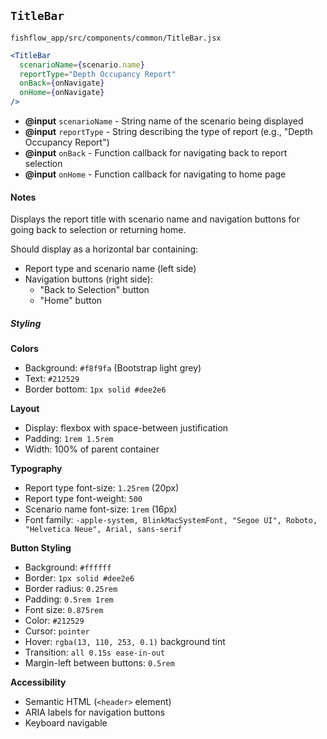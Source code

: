 ## `TitleBar`
`fishflow_app/src/components/common/TitleBar.jsx`

```jsx
<TitleBar
  scenarioName={scenario.name}
  reportType="Depth Occupancy Report"
  onBack={onNavigate}
  onHome={onNavigate}
/>
```

- **@input** `scenarioName` - String name of the scenario being displayed
- **@input** `reportType` - String describing the type of report (e.g., "Depth Occupancy Report")
- **@input** `onBack` - Function callback for navigating back to report selection
- **@input** `onHome` - Function callback for navigating to home page

#### Notes

Displays the report title with scenario name and navigation buttons for going back to selection or returning home.

Should display as a horizontal bar containing:
- Report type and scenario name (left side)
- Navigation buttons (right side):
  - "Back to Selection" button
  - "Home" button
##### Styling

**Colors**
- Background: `#f8f9fa` (Bootstrap light grey)
- Text: `#212529`
- Border bottom: `1px solid #dee2e6`

**Layout**
- Display: flexbox with space-between justification
- Padding: `1rem 1.5rem`
- Width: 100% of parent container

**Typography**
- Report type font-size: `1.25rem` (20px)
- Report type font-weight: `500`
- Scenario name font-size: `1rem` (16px)
- Font family: `-apple-system, BlinkMacSystemFont, "Segoe UI", Roboto, "Helvetica Neue", Arial, sans-serif`

**Button Styling**
- Background: `#ffffff`
- Border: `1px solid #dee2e6`
- Border radius: `0.25rem`
- Padding: `0.5rem 1rem`
- Font size: `0.875rem`
- Color: `#212529`
- Cursor: `pointer`
- Hover: `rgba(13, 110, 253, 0.1)` background tint
- Transition: `all 0.15s ease-in-out`
- Margin-left between buttons: `0.5rem`

**Accessibility**
- Semantic HTML (`<header>` element)
- ARIA labels for navigation buttons
- Keyboard navigable